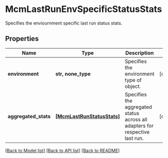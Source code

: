 # McmLastRunEnvSpecificStatusStats

Specifies the enviournment specific last run status stats.

## Properties
Name | Type | Description | Notes
------------ | ------------- | ------------- | -------------
**environment** | **str, none_type** | Specifies the environment type of object. | [optional] 
**aggregated_stats** | [**[McmLastRunStatusStats]**](McmLastRunStatusStats.md) | Specifies the aggregated status across all adapters for respective last run. | [optional] 

[[Back to Model list]](../README.md#documentation-for-models) [[Back to API list]](../README.md#documentation-for-api-endpoints) [[Back to README]](../README.md)


